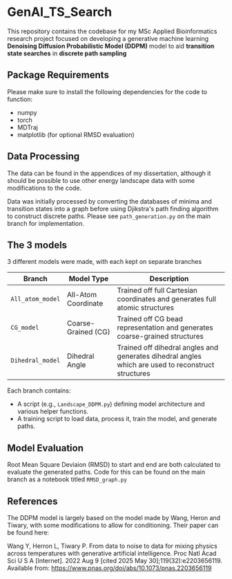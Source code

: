 # GenAI_TS_Search
This repository contains the codebase for my MSc Applied Bioinformatics research project focused on developing a generative machine learning **Denoising Diffusion Probabilistic Model (DDPM)** model to aid **transition state searches** in **discrete path sampling**

## Package Requirements
Please make sure to install the following dependencies for the code to function:
- numpy
- torch
- MDTraj
- matplotlib (for optional RMSD evaluation)

## Data Processing

The data can be found in the appendices of my dissertation, although it should be possible to use other energy landscape data with some modifications to the code.

Data was initially processed by converting the databases of minima and transition states into a graph before using Djikstra's path finding algorithm to construct discrete paths. Please see `path_generation.py` on the main branch for implementation.

## The 3 models
3 different models were made, with each kept on separate branches

| Branch            | Model Type            | Description                                 |
|-------------------|------------------------|--------------------------------------------|
| `All_atom_model`  | All-Atom Coordinate    | Trained off full Cartesian coordinates and generates full atomic structures            |
| `CG_model`        | Coarse-Grained (CG)    | Trained off CG bead representation and generates coarse-grained structures                |
| `Dihedral_model`  | Dihedral Angle         | Trained off dihedral angles and generates dihedral angles which are used to reconstruct structures    |

Each branch contains:
- A script (e.g., `Landscape_DDPM.py`) defining model architecture and various helper functions.
- A training script to load data, process it, train the model, and generate paths.

## Model Evaluation

Root Mean Square Deviaion (RMSD) to start and end are both calculated to evaluate the generated paths. Code for this can be found on the main branch as a notebook titled `RMSD_graph.py`

## References
The DDPM model is largely based on the model made by Wang, Heron and Tiwary, with some modifications to allow for conditioning. Their paper can be found here:

Wang Y, Herron L, Tiwary P. From data to noise to data for mixing physics across temperatures with generative artificial intelligence. Proc Natl Acad Sci U S A [Internet]. 2022 Aug 9 [cited 2025 May 30];119(32):e2203656119. Available from: https://www.pnas.org/doi/abs/10.1073/pnas.2203656119
